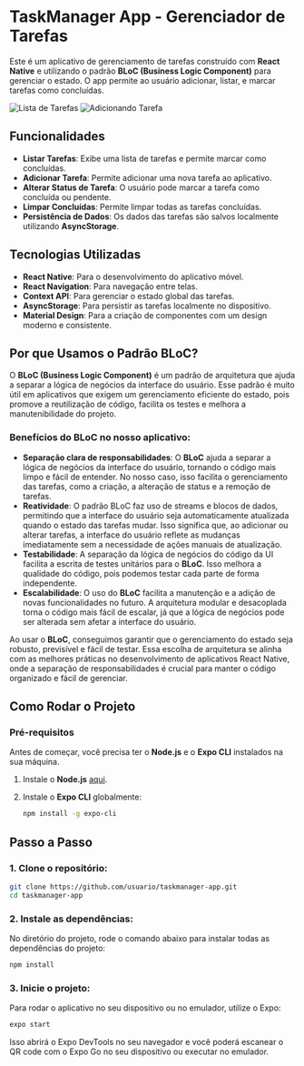 # TaskManager App - Gerenciador de Tarefas

Este é um aplicativo de gerenciamento de tarefas construído com **React Native** e utilizando o padrão **BLoC (Business Logic Component)** para gerenciar o estado. O app permite ao usuário adicionar, listar, e marcar tarefas como concluídas.

![Lista de Tarefas](assets/images/Tela-lista-tarefa.jpeg)
![Adicionando Tarefa ](assets/images/Tela-lista-tarefa.jpeg)


## Funcionalidades

- **Listar Tarefas**: Exibe uma lista de tarefas e permite marcar como concluídas.
- **Adicionar Tarefa**: Permite adicionar uma nova tarefa ao aplicativo.
- **Alterar Status de Tarefa**: O usuário pode marcar a tarefa como concluída ou pendente.
- **Limpar Concluídas**: Permite limpar todas as tarefas concluídas.
- **Persistência de Dados**: Os dados das tarefas são salvos localmente utilizando **AsyncStorage**.

## Tecnologias Utilizadas

- **React Native**: Para o desenvolvimento do aplicativo móvel.
- **React Navigation**: Para navegação entre telas.
- **Context API**: Para gerenciar o estado global das tarefas.
- **AsyncStorage**: Para persistir as tarefas localmente no dispositivo.
- **Material Design**: Para a criação de componentes com um design moderno e consistente.

## Por que Usamos o Padrão BLoC?

O **BLoC (Business Logic Component)** é um padrão de arquitetura que ajuda a separar a lógica de negócios da interface do usuário. Esse padrão é muito útil em aplicativos que exigem um gerenciamento eficiente do estado, pois promove a reutilização de código, facilita os testes e melhora a manutenibilidade do projeto.

### Benefícios do BLoC no nosso aplicativo:
- **Separação clara de responsabilidades**: O **BLoC** ajuda a separar a lógica de negócios da interface do usuário, tornando o código mais limpo e fácil de entender. No nosso caso, isso facilita o gerenciamento das tarefas, como a criação, a alteração de status e a remoção de tarefas.
- **Reatividade**: O padrão BLoC faz uso de streams e blocos de dados, permitindo que a interface do usuário seja automaticamente atualizada quando o estado das tarefas mudar. Isso significa que, ao adicionar ou alterar tarefas, a interface do usuário reflete as mudanças imediatamente sem a necessidade de ações manuais de atualização.
- **Testabilidade**: A separação da lógica de negócios do código da UI facilita a escrita de testes unitários para o **BLoC**. Isso melhora a qualidade do código, pois podemos testar cada parte de forma independente.
- **Escalabilidade**: O uso do **BLoC** facilita a manutenção e a adição de novas funcionalidades no futuro. A arquitetura modular e desacoplada torna o código mais fácil de escalar, já que a lógica de negócios pode ser alterada sem afetar a interface do usuário.

Ao usar o **BLoC**, conseguimos garantir que o gerenciamento do estado seja robusto, previsível e fácil de testar. Essa escolha de arquitetura se alinha com as melhores práticas no desenvolvimento de aplicativos React Native, onde a separação de responsabilidades é crucial para manter o código organizado e fácil de gerenciar.

## Como Rodar o Projeto

### Pré-requisitos

Antes de começar, você precisa ter o **Node.js** e o **Expo CLI** instalados na sua máquina.

1. Instale o **Node.js** [aqui](https://nodejs.org/).
2. Instale o **Expo CLI** globalmente:
   
   ```bash
   npm install -g expo-cli

## Passo a Passo

### 1. Clone o repositório:

```bash
git clone https://github.com/usuario/taskmanager-app.git
cd taskmanager-app
```

### 2. Instale as dependências:
No diretório do projeto, rode o comando abaixo para instalar todas as dependências do projeto:

```bash
npm install
```

### 3. Inicie o projeto:
Para rodar o aplicativo no seu dispositivo ou no emulador, utilize o Expo:

```bash
expo start
```

Isso abrirá o Expo DevTools no seu navegador e você poderá escanear o QR code com o Expo Go no seu dispositivo ou executar no emulador.


